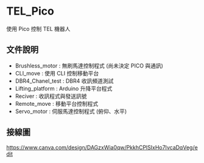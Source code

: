 # TEL_Pico

使用 Pico 控制 TEL 機器人

## 文件說明

-   Brushless_motor :   無刷馬達控制程式 (尚未決定 PICO 與通訊)
-   CLI_move :          使用 CLI 控制移動平台
-   DBR4_Chanel_test :  DBR4 收訊頻道測試
-   Lifting_platform :  Arduino 升降平台程式
-   Reciver :           收訊程式與發送訊號
-   Remote_move :       移動平台控制程式
-   Servo_motor :       伺服馬達控制程式 (俯仰、水平)

## 接線圖

https://www.canva.com/design/DAGzxWia0qw/PkkhCPlSIxHo7IvcaDqVeg/edit
